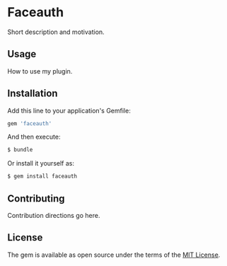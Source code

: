 # Faceauth
Short description and motivation.

## Usage
How to use my plugin.

## Installation
Add this line to your application's Gemfile:

```ruby
gem 'faceauth'
```

And then execute:
```bash
$ bundle
```

Or install it yourself as:
```bash
$ gem install faceauth
```

## Contributing
Contribution directions go here.

## License
The gem is available as open source under the terms of the [MIT License](http://opensource.org/licenses/MIT).
